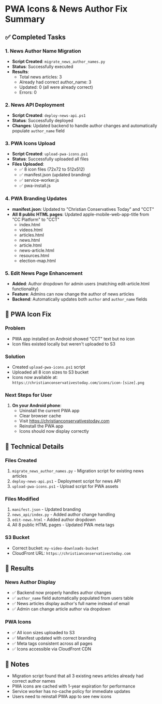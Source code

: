 # PWA Icons & News Author Fix Summary

## ✅ Completed Tasks

### 1. News Author Name Migration
- **Script Created**: `migrate_news_author_names.py`
- **Status**: Successfully executed
- **Results**:
  - Total news articles: 3
  - Already had correct author_name: 3
  - Updated: 0 (all were already correct)
  - Errors: 0

### 2. News API Deployment
- **Script Created**: `deploy-news-api.ps1`
- **Status**: Successfully deployed
- **Changes**: Updated backend to handle author changes and automatically populate `author_name` field

### 3. PWA Icons Upload
- **Script Created**: `upload-pwa-icons.ps1`
- **Status**: Successfully uploaded all files
- **Files Uploaded**:
  - ✅ 8 icon files (72x72 to 512x512)
  - ✅ manifest.json (updated branding)
  - ✅ service-worker.js
  - ✅ pwa-install.js

### 4. PWA Branding Updates
- **manifest.json**: Updated to "Christian Conservatives Today" and "CCT"
- **All 8 public HTML pages**: Updated apple-mobile-web-app-title from "CC Platform" to "CCT"
  - index.html
  - videos.html
  - articles.html
  - news.html
  - article.html
  - news-article.html
  - resources.html
  - election-map.html

### 5. Edit News Page Enhancement
- **Added**: Author dropdown for admin users (matching edit-article.html functionality)
- **Feature**: Admins can now change the author of news articles
- **Backend**: Automatically updates both `author` and `author_name` fields

## 📱 PWA Icon Fix

### Problem
- PWA app installed on Android showed "CCT" text but no icon
- Icon files existed locally but weren't uploaded to S3

### Solution
- Created `upload-pwa-icons.ps1` script
- Uploaded all 8 icon sizes to S3 bucket
- Icons now available at: `https://christianconservativestoday.com/icons/icon-[size].png`

### Next Steps for User
1. **On your Android phone**:
   - Uninstall the current PWA app
   - Clear browser cache
   - Visit https://christianconservativestoday.com
   - Reinstall the PWA app
   - Icons should now display correctly

## 🔧 Technical Details

### Files Created
1. `migrate_news_author_names.py` - Migration script for existing news articles
2. `deploy-news-api.ps1` - Deployment script for news API
3. `upload-pwa-icons.ps1` - Upload script for PWA assets

### Files Modified
1. `manifest.json` - Updated branding
2. `news_api/index.py` - Added author change handling
3. `edit-news.html` - Added author dropdown
4. All 8 public HTML pages - Updated PWA meta tags

### S3 Bucket
- Correct bucket: `my-video-downloads-bucket`
- CloudFront URL: `https://christianconservativestoday.com`

## 🎯 Results

### News Author Display
- ✅ Backend now properly handles author changes
- ✅ `author_name` field automatically populated from users table
- ✅ News articles display author's full name instead of email
- ✅ Admin can change article author via dropdown

### PWA Icons
- ✅ All icon sizes uploaded to S3
- ✅ Manifest updated with correct branding
- ✅ Meta tags consistent across all pages
- ✅ Icons accessible via CloudFront CDN

## 📝 Notes

- Migration script found that all 3 existing news articles already had correct author names
- PWA icons are cached with 1-year expiration for performance
- Service worker has no-cache policy for immediate updates
- Users need to reinstall PWA app to see new icons
